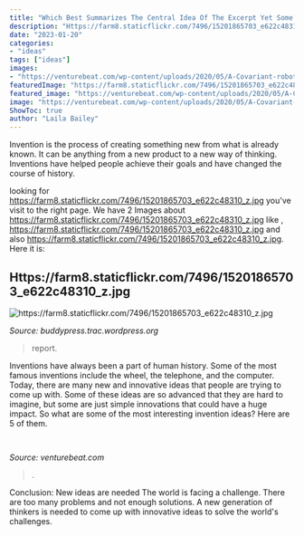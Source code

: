 ```yaml
---
title: "Which Best Summarizes The Central Idea Of The Excerpt Yet Some Of My Friends ~ Https://farm8.staticflickr.com/7496/15201865703_e622c48310_z.jpg"
description: "Https://farm8.staticflickr.com/7496/15201865703_e622c48310_z.jpg"
date: "2023-01-20"
categories:
- "ideas"
tags: ["ideas"]
images:
- "https://venturebeat.com/wp-content/uploads/2020/05/A-Covariant-robot-at-a-KNAPP-powered-warehouse-Obeta-credit-Magnus-Petterson.jpg?w=800"
featuredImage: "https://farm8.staticflickr.com/7496/15201865703_e622c48310_z.jpg"
featured_image: "https://venturebeat.com/wp-content/uploads/2020/05/A-Covariant-robot-at-a-KNAPP-powered-warehouse-Obeta-credit-Magnus-Petterson.jpg?w=800"
image: "https://venturebeat.com/wp-content/uploads/2020/05/A-Covariant-robot-at-a-KNAPP-powered-warehouse-Obeta-credit-Magnus-Petterson.jpg?w=800"
ShowToc: true
author: "Laila Bailey"
---
```



Invention is the process of creating something new from what is already known. It can be anything from a new product to a new way of thinking. Inventions have helped people achieve their goals and have changed the course of history.

	

		
looking for https://farm8.staticflickr.com/7496/15201865703_e622c48310_z.jpg you've visit to the right page. We have 2 Images about https://farm8.staticflickr.com/7496/15201865703_e622c48310_z.jpg like , https://farm8.staticflickr.com/7496/15201865703_e622c48310_z.jpg and also https://farm8.staticflickr.com/7496/15201865703_e622c48310_z.jpg. Here it is:
		
    
## Https://farm8.staticflickr.com/7496/15201865703_e622c48310_z.jpg

<img loading=lazy src="https://farm8.staticflickr.com/7496/15201865703_e622c48310_z.jpg" onerror="this.onerror=null;this.src='https://tse1.mm.bing.net/th?id=OIP.CxKXFz7obCFSz4_dM-5t1QHaGs&amp;pid=15.1';" alt="https://farm8.staticflickr.com/7496/15201865703_e622c48310_z.jpg">

_Source: buddypress.trac.wordpress.org_

>report. 

	

Inventions have always been a part of human history. Some of the most famous inventions include the wheel, the telephone, and the computer. Today, there are many new and innovative ideas that people are trying to come up with. Some of these ideas are so advanced that they are hard to imagine, but some are just simple innovations that could have a huge impact. So what are some of the most interesting invention ideas? Here are 5 of them.

    
## 

<img loading=lazy src="https://venturebeat.com/wp-content/uploads/2020/05/A-Covariant-robot-at-a-KNAPP-powered-warehouse-Obeta-credit-Magnus-Petterson.jpg?w=800" onerror="this.onerror=null;this.src='https://tse1.mm.bing.net/th?id=OIP.zjUBybdIWj0WpGgZJh5jtwHaFM&amp;pid=15.1';" alt="">

_Source: venturebeat.com_

>. 

	

Conclusion: New ideas are needed
The world is facing a challenge. There are too many problems and not enough solutions. A new generation of thinkers is needed to come up with innovative ideas to solve the world's challenges.

